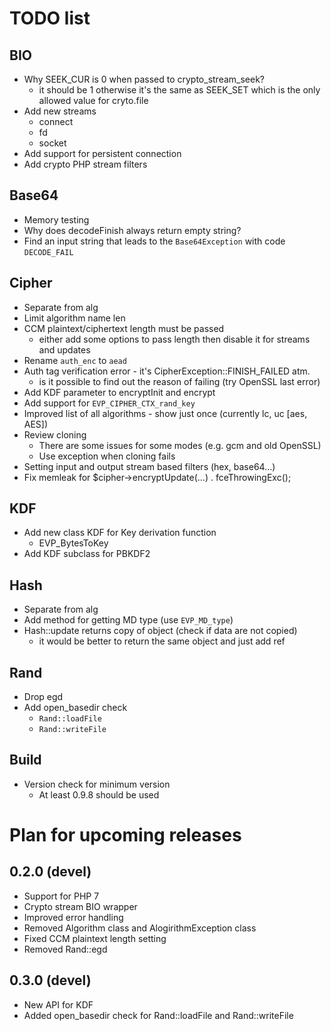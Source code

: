# TODO list

## BIO
- Why SEEK_CUR is 0 when passed to crypto_stream_seek?
  - it should be 1 otherwise it's the same as SEEK_SET which is the only allowed value for cryto.file
- Add new streams
  - connect
  - fd
  - socket
- Add support for persistent connection
- Add crypto PHP stream filters

## Base64
- Memory testing
- Why does decodeFinish always return empty string?
- Find an input string that leads to the `Base64Exception` with code `DECODE_FAIL`

## Cipher
- Separate from alg
- Limit algorithm name len
- CCM plaintext/ciphertext length must be passed
  - either add some options to pass length then disable it for streams and updates
- Rename `auth_enc` to `aead`
- Auth tag verification error - it's CipherException::FINISH_FAILED atm.
  - is it possible to find out the reason of failing (try OpenSSL last error)
- Add KDF parameter to encryptInit and encrypt
- Add support for `EVP_CIPHER_CTX_rand_key`
- Improved list of all algorithms - show just once (currently lc, uc [aes, AES])
- Review cloning
  - There are some issues for some modes (e.g. gcm and old OpenSSL)
  - Use exception when cloning fails
- Setting input and output stream based filters (hex, base64...)
- Fix memleak for $cipher->encryptUpdate(...) . fceThrowingExc();

## KDF
- Add new class KDF for Key derivation function
  - EVP_BytesToKey
- Add KDF subclass for PBKDF2

## Hash
- Separate from alg
- Add method for getting MD type (use `EVP_MD_type`)
- Hash::update returns copy of object (check if data are not copied)
  - it would be better to return the same object and just add ref

## Rand
- Drop egd
- Add open_basedir check
  - `Rand::loadFile`
  - `Rand::writeFile`

## Build
- Version check for minimum version
  - At least 0.9.8 should be used

# Plan for upcoming releases

## 0.2.0 (devel)
- Support for PHP 7
- Crypto stream BIO wrapper
- Improved error handling
- Removed Algorithm class and AlogirithmException class
- Fixed CCM plaintext length setting
- Removed Rand::egd

## 0.3.0 (devel)
- New API for KDF
- Added open_basedir check for Rand::loadFile and Rand::writeFile

